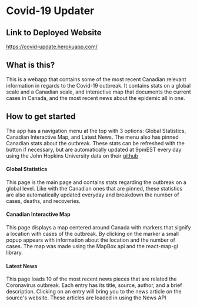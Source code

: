 # Covid-19 Updater

## Link to Deployed Website
https://covid-update.herokuapp.com/

## What is this?
This is a webapp that contains some of the most recent Canadian relevant information in regards to the Covid-19 outbreak. It contains stats on a global scale and a Canadian scale, and interactive map that documents the current cases in Canada, and the most recent news about the epidemic all in one. 

## How to get started
The app has a navigation menu at the top with 3 options: Global Statistics, Canadian Interactive Map, and Latest News. The menu also has pinned Canadian stats about the outbreak. These stats can be refreshed with the button if necessary, but are automatically updated at 9pmEST every day using the John Hopkins University data on their [github](https://github.com/CSSEGISandData/COVID-19) 

#### Global Statistics
This page is the main page and contains stats regarding the outbreak on a global level. Like with the Canadian ones that are pinned, these statistics are also automatically updated everyday and breakdown the number of cases, deaths, and recoveries.

#### Canadian Interactive Map
This page displays a map centered around Canada with markers that signify a location with cases of the outbreak. By clicking on the marker a small popup appears with information about the location and the number of cases. The map was made using the MapBox api and the react-map-gl library.

#### Latest News
This page loads 10 of the most recent news pieces that are related the Coronavirus outbreak. Each entry has its title, source, author, and a brief description. Clicking on an entry will bring you to the news article on the source's website. These articles are loaded in using the News API
